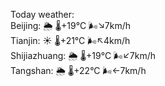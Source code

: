 Today weather:  
Beijing: 🌦 🌡️+19°C 🌬️↘7km/h  
Tianjin: ☀️ 🌡️+21°C 🌬️↖4km/h  
Shijiazhuang: 🌦 🌡️+19°C 🌬️↙7km/h  
Tangshan: 🌦 🌡️+22°C 🌬️←7km/h  
